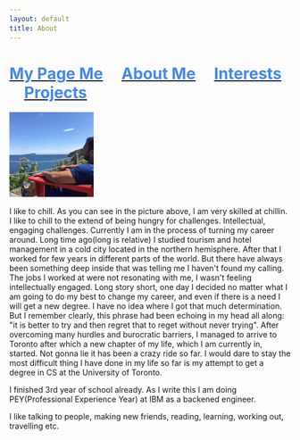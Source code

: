```yaml
---
layout: default
title: About
---
```


# [<span style="color:rgb(66,135,245)">My Page Me</span>](https://kamranbadirov.tech) &nbsp;&nbsp;&nbsp; [<span style="color:rgb(66,135,245)">About Me</span>](https://kamranbadirov.tech/about) &nbsp;&nbsp;&nbsp; [<span style="color:rgb(66,135,245)">Interests</span>](https://kamranbadirov.tech/interests) &nbsp;&nbsp;&nbsp; [<span style="color:rgb(66,135,245)">Projects</span>](https://kamranbadirov.tech/interests) 



<img src="chillin.jpeg" width="30%" height="30%"> 

I like to chill. As you can see in the picture above, I am very skilled at chillin. I like to chill to the extend of being hungry for challenges. Intellectual, engaging challenges. 
Currently I am in the process of turning my career around. Long time ago(long is relative) I studied tourism and hotel management in a cold city located in the northern hemisphere. After that I worked for few years in different parts of the world. But there have always been something deep inside that was telling me I haven't found my calling. The jobs I worked at were not resonating with me, I wasn't feeling intellectually engaged. Long story short, one day I decided no matter what I am going to do my best to change my career, and even if there is a need I will get a new degree. I have no idea where I got that much determination. But I remember clearly, this phrase had been echoing in my head all along: "it is better to try and then regret that to reget without never trying". After overcoming many hurdles and burocratic barriers, I managed to arrive to Toronto after which a new chapter of my life, which I am currently in, started. Not gonna lie it has been a crazy ride so far. I would dare to stay the most difficult thing I have done in my life so far is my attempt to get a degree in CS at the University of Toronto. 

I finished 3rd year of school already. As I write this I am doing PEY(Professional Experience Year) at IBM as a backened engineer. 

I like talking to people, making new friends, reading, learning, working out, travelling etc. 
